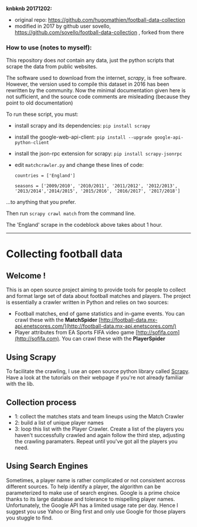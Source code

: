 **knbknb 20171202:**

* original repo: https://github.com/hugomathien/football-data-collection
* modified in 2017 by github user sovello,
  https://github.com/sovello/football-data-collection , forked from there

### How to use (notes to myself):

This repository does _not_ contain any data, just the python scripts that scrape
the data from public websites.

The software used to download from the internet, _scrapy_, is free software.
However, the version used to compile this dataset in 2016 has been rewritten by
the community. Now the minimal documentation given here is not sufficient, and
the source code comments are misleading (because they point to old
documentation)

To run these script, you must:

* install scrapy and its dependencies: `pip install scrapy`
* install the google-web-api-client: `pip install --upgrade
  google-api-python-client`
* install the json-rpc extension for scrapy: `pip install scrapy-jsonrpc`

* edit `matchcrawler.py` and change these lines of code: 

  ```
  countries = ['England']
  
  seasons = ['2009/2010', '2010/2011', '2011/2012', '2012/2013', '2013/2014','2014/2015', '2015/2016', '2016/2017', '2017/2018']

  ```

...to anything that you prefer.


Then run `scrapy crawl match` from the command line.


The 'England' scrape in the codeblock above takes about 1 hour.

---

# Collecting football data

## Welcome !

This is an open source project aiming to provide tools for people to collect and
format large set of data about football matches and players. The project is
essentially a crawler written in Python and relies on two sources:

* Football matches, end of game statistics and in-game events. You can crawl
  these with the **MatchSpider**
  [http://football-data.mx-api.enetscores.com/](http://football-data.mx-api.enetscores.com/)
* Player attributes from EA Sports FIFA video game
  [http://sofifa.com](http://sofifa.com). You can crawl these with the
  **PlayerSpider**

## Using Scrapy

To facilitate the crawling, I use an open source python library called
[Scrapy](http://scrapy.org). Have a look at the tutorials on their webpage if
you're not already familiar with the lib.

## Collection process

* 1: collect the matches stats and team lineups using the Match Crawler
* 2: build a list of unique player names
* 3: loop this list with the Player Crawler. Create a list of the players you
  haven't successfully crawled and again follow the third step, adjusting the
  crawling paramaters. Repeat until you've got all the players you need.

## Using Search Engines

Sometimes, a player name is rather complicated or not consistent accross
different sources. To help identify a player, the algorithm can be parameterized
to make use of search engines. Google is a prime choice thanks to its large
database and tolerance to mispelling player names. Unfortunately, the Google API
has a limited usage rate per day. Hence I suggest you use Yahoo or Bing first
and only use Google for those players you stuggle to find.
